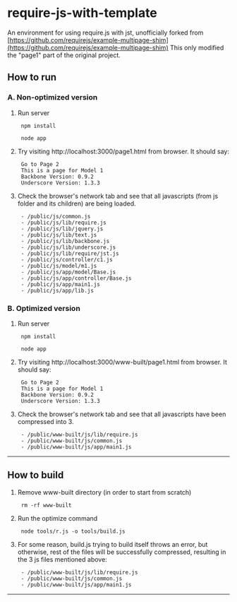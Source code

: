 require-js-with-template
========================

An environment for using require.js with jst, unofficially forked from [https://github.com/requirejs/example-multipage-shim](https://github.com/requirejs/example-multipage-shim) This only modified the "page1" part of the original project.


## How to run
### A. Non-optimized version    
      
1. Run server

        npm install

        node app

2. Try visiting http://localhost:3000/page1.html from browser. It should say:

        Go to Page 2
        This is a page for Model 1
        Backbone Version: 0.9.2
        Underscore Version: 1.3.3
 

3. Check the browser's network tab and see that all javascripts (from js folder and its children) are being loaded.

		- /public/js/common.js
		- /public/js/lib/require.js
		- /public/js/lib/jquery.js
		- /public/js/lib/text.js
		- /public/js/lib/backbone.js
		- /public/js/lib/underscore.js
		- /public/js/lib/require/jst.js
		- /public/js/controller/c1.js
		- /public/js/model/m1.js
		- /public/js/app/model/Base.js
		- /public/js/app/controller/Base.js
		- /public/js/app/main1.js
		- /public/js/app/lib.js
    
### B. Optimized version    
 

1. Run server

        npm install

        node app

2. Try visiting http://localhost:3000/www-built/page1.html from browser. It should say:

        Go to Page 2
        This is a page for Model 1
        Backbone Version: 0.9.2
        Underscore Version: 1.3.3
 

3. Check the browser's network tab and see that all javascripts have been compressed into 3.

		- /public/www-built/js/lib/require.js
		- /public/www-built/js/common.js
		- /public/www-built/js/app/main1.js
    
******************

## How to build

1. Remove www-built directory (in order to start from scratch)

        rm -rf www-built

2. Run the optimize command

        node tools/r.js -o tools/build.js

3. For some reason, build.js trying to build itself throws an error, but otherwise, rest of the files will be successfully compressed, resulting in the 3 js files mentioned above:

		- /public/www-built/js/lib/require.js
		- /public/www-built/js/common.js
		- /public/www-built/js/app/main1.js

******************

